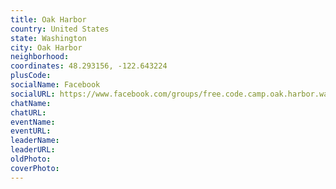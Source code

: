 ```yaml
---
title: Oak Harbor
country: United States
state: Washington
city: Oak Harbor
neighborhood: 
coordinates: 48.293156, -122.643224
plusCode:
socialName: Facebook
socialURL: https://www.facebook.com/groups/free.code.camp.oak.harbor.wa
chatName:
chatURL:
eventName:
eventURL:
leaderName:
leaderURL:
oldPhoto: 
coverPhoto:
---
```

